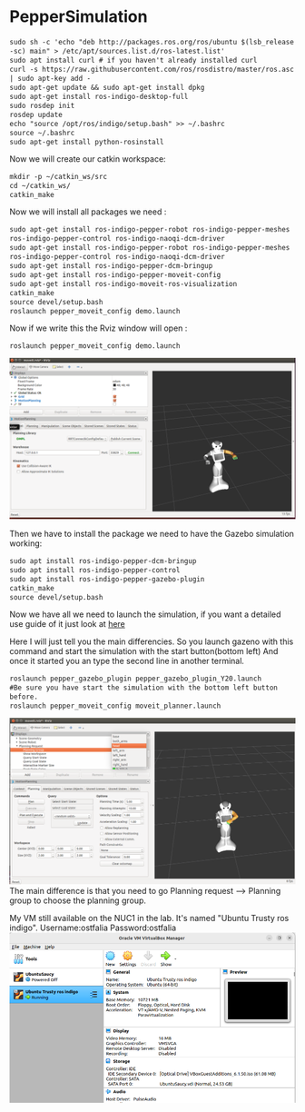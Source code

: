 # PepperSimulation



```
sudo sh -c 'echo "deb http://packages.ros.org/ros/ubuntu $(lsb_release -sc) main" > /etc/apt/sources.list.d/ros-latest.list'
sudo apt install curl # if you haven't already installed curl
curl -s https://raw.githubusercontent.com/ros/rosdistro/master/ros.asc | sudo apt-key add -
sudo apt-get update && sudo apt-get install dpkg
sudo apt-get install ros-indigo-desktop-full
sudo rosdep init
rosdep update
echo "source /opt/ros/indigo/setup.bash" >> ~/.bashrc
source ~/.bashrc
sudo apt-get install python-rosinstall

```
Now we will create our catkin workspace:

```
mkdir -p ~/catkin_ws/src
cd ~/catkin_ws/
catkin_make
```
Now we will install all packages we need :

```
sudo apt-get install ros-indigo-pepper-robot ros-indigo-pepper-meshes ros-indigo-pepper-control ros-indigo-naoqi-dcm-driver
sudo apt-get install ros-indigo-pepper-robot ros-indigo-pepper-meshes ros-indigo-pepper-control ros-indigo-naoqi-dcm-driver
sudo apt-get install ros-indigo-pepper-dcm-bringup
sudo apt-get install ros-indigo-pepper-moveit-config
sudo apt-get install ros-indigo-moveit-ros-visualization
catkin_make
source devel/setup.bash 
roslaunch pepper_moveit_config demo.launch
```
Now if we write this the Rviz window will open :
```
roslaunch pepper_moveit_config demo.launch
```
![Terminal image](https://github.com/ValentinPFR/Intership_Defence_Report/blob/master/images/Screenshot_from_2024-07-12_06_38_15.png)

Then we have to install the package we need to have the Gazebo simulation working:
```
sudo apt install ros-indigo-pepper-dcm-bringup 
sudo apt install ros-indigo-pepper-control
sudo apt install ros-indigo-pepper-gazebo-plugin 
catkin_make
source devel/setup.bash
```
Now we have all we need to launch the simulation, if you want a detailed use guide of it just look at [here](https://github.com/ValentinPFR/Intership_Defence_Report/blob/master/How%20to%20use%20the%20bridge/README.md)

Here I will just tell you the main differencies.
So you launch gazeno with this command and start the simulation with the start button(bottom left)
And once it started you an type the second line in another terminal.
```
roslaunch pepper_gazebo_plugin pepper_gazebo_plugin_Y20.launch
#Be sure you have start the simulation with the bottom left button before.
roslaunch pepper_moveit_config moveit_planner.launch
```
![Terminal image](https://github.com/ValentinPFR/Intership_Defence_Report/blob/master/images/Screenshot_from_2024-07-12_13-11-31.png)
The main difference is that you need to go Planning request --> Planning group to choose the planning group.

My VM still available on the NUC1 in the lab.
It's named "Ubuntu Trusty ros indigo".
Username:ostfalia
Password:ostfalia
![Terminal image](https://github.com/ValentinPFR/Intership_Defence_Report/blob/master/images/Screenshot_from_2024-07-12_13-35-19.png)

